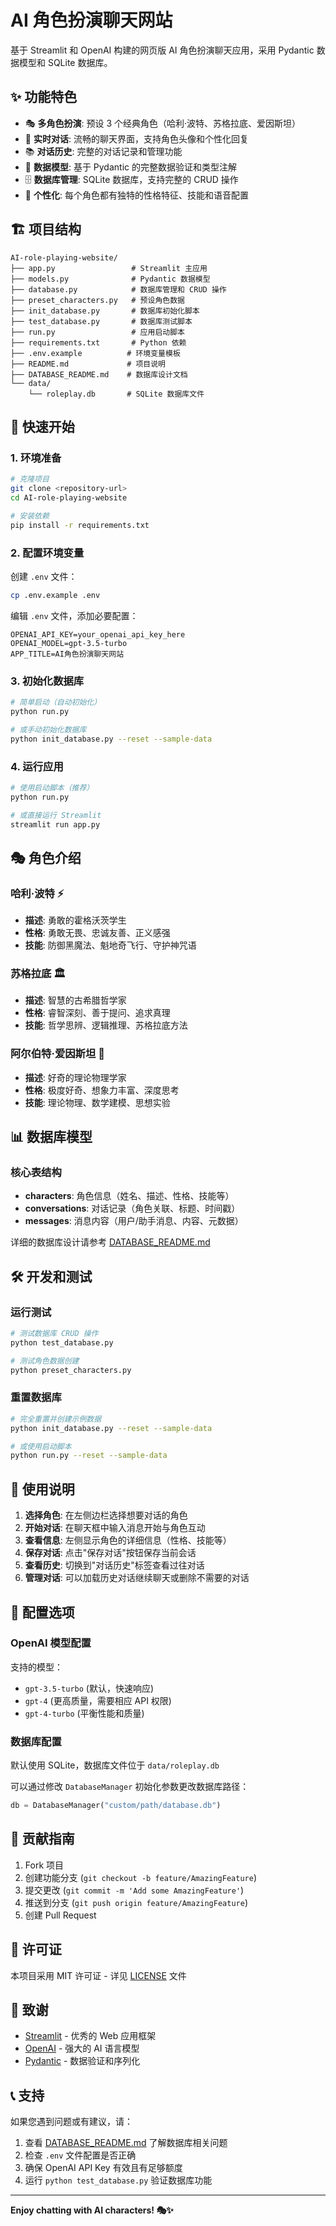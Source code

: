 # AI 角色扮演聊天网站

基于 Streamlit 和 OpenAI 构建的网页版 AI 角色扮演聊天应用，采用 Pydantic 数据模型和 SQLite 数据库。

## ✨ 功能特色

- 🎭 **多角色扮演**: 预设 3 个经典角色（哈利·波特、苏格拉底、爱因斯坦）
- 💬 **实时对话**: 流畅的聊天界面，支持角色头像和个性化回复
- 📚 **对话历史**: 完整的对话记录和管理功能
- 🔧 **数据模型**: 基于 Pydantic 的完整数据验证和类型注解
- 🗄️ **数据库管理**: SQLite 数据库，支持完整的 CRUD 操作
- 🎨 **个性化**: 每个角色都有独特的性格特征、技能和语音配置

## 🏗️ 项目结构

```
AI-role-playing-website/
├── app.py                 # Streamlit 主应用
├── models.py              # Pydantic 数据模型
├── database.py            # 数据库管理和 CRUD 操作
├── preset_characters.py   # 预设角色数据
├── init_database.py       # 数据库初始化脚本
├── test_database.py       # 数据库测试脚本
├── run.py                 # 应用启动脚本
├── requirements.txt       # Python 依赖
├── .env.example          # 环境变量模板
├── README.md             # 项目说明
├── DATABASE_README.md    # 数据库设计文档
└── data/
    └── roleplay.db       # SQLite 数据库文件
```

## 🚀 快速开始

### 1. 环境准备

```bash
# 克隆项目
git clone <repository-url>
cd AI-role-playing-website

# 安装依赖
pip install -r requirements.txt
```

### 2. 配置环境变量

创建 `.env` 文件：

```bash
cp .env.example .env
```

编辑 `.env` 文件，添加必要配置：

```env
OPENAI_API_KEY=your_openai_api_key_here
OPENAI_MODEL=gpt-3.5-turbo
APP_TITLE=AI角色扮演聊天网站
```

### 3. 初始化数据库

```bash
# 简单启动（自动初始化）
python run.py

# 或手动初始化数据库
python init_database.py --reset --sample-data
```

### 4. 运行应用

```bash
# 使用启动脚本（推荐）
python run.py

# 或直接运行 Streamlit
streamlit run app.py
```

## 🎭 角色介绍

### 哈利·波特 ⚡

- **描述**: 勇敢的霍格沃茨学生
- **性格**: 勇敢无畏、忠诚友善、正义感强
- **技能**: 防御黑魔法、魁地奇飞行、守护神咒语

### 苏格拉底 🏛️

- **描述**: 智慧的古希腊哲学家
- **性格**: 睿智深刻、善于提问、追求真理
- **技能**: 哲学思辨、逻辑推理、苏格拉底方法

### 阿尔伯特·爱因斯坦 🧠

- **描述**: 好奇的理论物理学家
- **性格**: 极度好奇、想象力丰富、深度思考
- **技能**: 理论物理、数学建模、思想实验

## 📊 数据库模型

### 核心表结构

- **characters**: 角色信息（姓名、描述、性格、技能等）
- **conversations**: 对话记录（角色关联、标题、时间戳）
- **messages**: 消息内容（用户/助手消息、内容、元数据）

详细的数据库设计请参考 [DATABASE_README.md](DATABASE_README.md)

## 🛠️ 开发和测试

### 运行测试

```bash
# 测试数据库 CRUD 操作
python test_database.py

# 测试角色数据创建
python preset_characters.py
```

### 重置数据库

```bash
# 完全重置并创建示例数据
python init_database.py --reset --sample-data

# 或使用启动脚本
python run.py --reset --sample-data
```

## 📝 使用说明

1. **选择角色**: 在左侧边栏选择想要对话的角色
2. **开始对话**: 在聊天框中输入消息开始与角色互动
3. **查看信息**: 左侧显示角色的详细信息（性格、技能等）
4. **保存对话**: 点击"保存对话"按钮保存当前会话
5. **查看历史**: 切换到"对话历史"标签查看过往对话
6. **管理对话**: 可以加载历史对话继续聊天或删除不需要的对话

## 🔧 配置选项

### OpenAI 模型配置

支持的模型：

- `gpt-3.5-turbo` (默认，快速响应)
- `gpt-4` (更高质量，需要相应 API 权限)
- `gpt-4-turbo` (平衡性能和质量)

### 数据库配置

默认使用 SQLite，数据库文件位于 `data/roleplay.db`

可以通过修改 `DatabaseManager` 初始化参数更改数据库路径：

```python
db = DatabaseManager("custom/path/database.db")
```

## 🤝 贡献指南

1. Fork 项目
2. 创建功能分支 (`git checkout -b feature/AmazingFeature`)
3. 提交更改 (`git commit -m 'Add some AmazingFeature'`)
4. 推送到分支 (`git push origin feature/AmazingFeature`)
5. 创建 Pull Request

## 📄 许可证

本项目采用 MIT 许可证 - 详见 [LICENSE](LICENSE) 文件

## 🙏 致谢

- [Streamlit](https://streamlit.io/) - 优秀的 Web 应用框架
- [OpenAI](https://openai.com/) - 强大的 AI 语言模型
- [Pydantic](https://pydantic-docs.helpmanual.io/) - 数据验证和序列化

## 📞 支持

如果您遇到问题或有建议，请：

1. 查看 [DATABASE_README.md](DATABASE_README.md) 了解数据库相关问题
2. 检查 `.env` 文件配置是否正确
3. 确保 OpenAI API Key 有效且有足够额度
4. 运行 `python test_database.py` 验证数据库功能

---

**Enjoy chatting with AI characters! 🎭✨**
